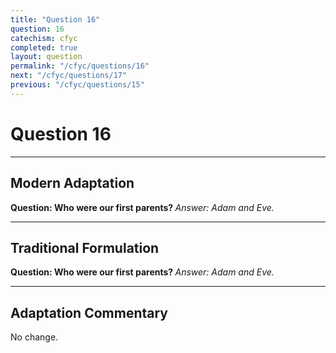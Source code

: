 ```yaml
---
title: "Question 16"
question: 16
catechism: cfyc
completed: true
layout: question
permalink: "/cfyc/questions/16"
next: "/cfyc/questions/17"
previous: "/cfyc/questions/15"
---
```

# Question 16
---
## Modern Adaptation
<strong>
    Question: Who were our first parents?
</strong>

<em>
    Answer: Adam and Eve.
</em>

---
## Traditional Formulation
<strong>
    Question: Who were our first parents?
</strong>

<em>
    Answer: Adam and Eve.
</em>

---
## Adaptation Commentary
No change.
